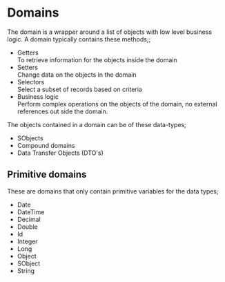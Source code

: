 # Domains

The domain is a wrapper around a list of objects with low level business logic. A domain typically contains these methods;;

- Getters <br/>
  To retrieve information for the objects inside the domain
- Setters <br/>
  Change data on the objects in the domain
- Selectors <br/>
  Select a subset of records based on criteria
- Business logic <br/>
  Perform complex operations on the objects of the domain, no external references out side the domain. 

The objects contained in a domain can be of these data-types;

- SObjects
- Compound domains
- Data Transfer Objects (DTO's)  


## Primitive domains
These are domains that only contain primitive variables for the data types;

- Date
- DateTime
- Decimal
- Double
- Id
- Integer
- Long
- Object
- SObject
- String

